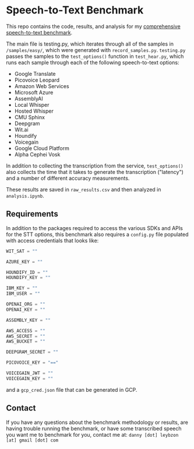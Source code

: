 # Speech-to-Text Benchmark

This repo contains the code, results, and analysis for my [comprehensive speech-to-text benchmark](https://martiai.substack.com/p/stt-benchmark).

The main file is testing.py, which iterates through all of the samples in `/samples/easy/`, which were generated with `record_samples.py`. `testing.py` passes the samples to the `test_options()` function in `test_hear.py`, which runs each sample through each of the following speech-to-text options:
* Google Translate
* Picovoice Leopard
* Amazon Web Services
* Microsoft Azure
* AssemblyAI
* Local Whisper
* Hosted Whisper
* CMU Sphinx
* Deepgram
* Wit.ai
* Houndify
* Voicegain
* Google Cloud Platform
* Alpha Cephei Vosk

In addition to collecting the transcription from the service, `test_options()` also collects the time that it takes to generate the transcription ("latency") and a number of different accuracy measurements.

These results are saved in `raw_results.csv` and then analyzed in `analysis.ipynb`.

## Requirements

In addition to the packages required to access the various SDKs and APIs for the STT options, this benchmark also requires a `config.py` file populated with access credentials that looks like:
```python
WIT_SAT = ""

AZURE_KEY = ""

HOUNDIFY_ID = ""
HOUNDIFY_KEY = ""

IBM_KEY = ""
IBM_USER = ""

OPENAI_ORG = ""
OPENAI_KEY = ""

ASSEMBLY_KEY = ""

AWS_ACCESS = ""
AWS_SECRET = ""
AWS_BUCKET = ""

DEEPGRAM_SECRET = ""

PICOVOICE_KEY = "=="

VOICEGAIN_JWT = ""
VOICEGAIN_KEY = ""
```
and a `gcp_cred.json` file that can be generated in GCP.

## Contact
If you have any questions about the benchmark methodology or results, are having trouble running the benchmark, or have some transcribed speech you want me to benchmark for you, contact me at: `danny [dot] leybzon [at] gmail [dot] com`